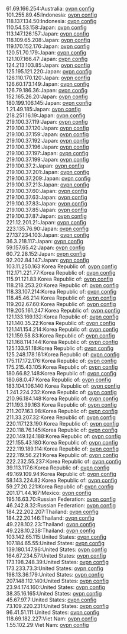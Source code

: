 61.69.166.254:Australia: [ovpn config](vpn/61_69_166_254.ovpn)  
101.255.89.45:Indonesia: [ovpn config](vpn/101_255_89_45.ovpn)  
118.137.134.50:Indonesia: [ovpn config](vpn/118_137_134_50.ovpn)  
110.54.53.158:Japan: [ovpn config](vpn/110_54_53_158.ovpn)  
113.147.126.157:Japan: [ovpn config](vpn/113_147_126_157.ovpn)  
118.109.65.208:Japan: [ovpn config](vpn/118_109_65_208.ovpn)  
119.170.152.176:Japan: [ovpn config](vpn/119_170_152_176.ovpn)  
120.51.70.179:Japan: [ovpn config](vpn/120_51_70_179.ovpn)  
121.107.166.47:Japan: [ovpn config](vpn/121_107_166_47.ovpn)  
124.213.103.85:Japan: [ovpn config](vpn/124_213_103_85.ovpn)  
125.195.121.220:Japan: [ovpn config](vpn/125_195_121_220.ovpn)  
126.110.170.120:Japan: [ovpn config](vpn/126_110_170_120.ovpn)  
126.60.173.149:Japan: [ovpn config](vpn/126_60_173_149.ovpn)  
126.79.186.36:Japan: [ovpn config](vpn/126_79_186_36.ovpn)  
152.165.26.20:Japan: [ovpn config](vpn/152_165_26_20.ovpn)  
180.199.106.145:Japan: [ovpn config](vpn/180_199_106_145.ovpn)  
1.21.49.185:Japan: [ovpn config](vpn/1_21_49_185.ovpn)  
218.251.16.19:Japan: [ovpn config](vpn/218_251_16_19.ovpn)  
219.100.37.119:Japan: [ovpn config](vpn/219_100_37_119.ovpn)  
219.100.37.120:Japan: [ovpn config](vpn/219_100_37_120.ovpn)  
219.100.37.159:Japan: [ovpn config](vpn/219_100_37_159.ovpn)  
219.100.37.192:Japan: [ovpn config](vpn/219_100_37_192.ovpn)  
219.100.37.196:Japan: [ovpn config](vpn/219_100_37_196.ovpn)  
219.100.37.197:Japan: [ovpn config](vpn/219_100_37_197.ovpn)  
219.100.37.199:Japan: [ovpn config](vpn/219_100_37_199.ovpn)  
219.100.37.2:Japan: [ovpn config](vpn/219_100_37_2.ovpn)  
219.100.37.201:Japan: [ovpn config](vpn/219_100_37_201.ovpn)  
219.100.37.209:Japan: [ovpn config](vpn/219_100_37_209.ovpn)  
219.100.37.213:Japan: [ovpn config](vpn/219_100_37_213.ovpn)  
219.100.37.60:Japan: [ovpn config](vpn/219_100_37_60.ovpn)  
219.100.37.63:Japan: [ovpn config](vpn/219_100_37_63.ovpn)  
219.100.37.83:Japan: [ovpn config](vpn/219_100_37_83.ovpn)  
219.100.37.85:Japan: [ovpn config](vpn/219_100_37_85.ovpn)  
219.100.37.87:Japan: [ovpn config](vpn/219_100_37_87.ovpn)  
221.12.201.21:Japan: [ovpn config](vpn/221_12_201_21.ovpn)  
223.135.76.90:Japan: [ovpn config](vpn/223_135_76_90.ovpn)  
27.137.234.103:Japan: [ovpn config](vpn/27_137_234_103.ovpn)  
36.3.218.117:Japan: [ovpn config](vpn/36_3_218_117.ovpn)  
59.157.65.42:Japan: [ovpn config](vpn/59_157_65_42.ovpn)  
60.72.28.152:Japan: [ovpn config](vpn/60_72_28_152.ovpn)  
92.202.84.147:Japan: [ovpn config](vpn/92_202_84_147.ovpn)  
103.11.250.163:Korea Republic of: [ovpn config](vpn/103_11_250_163.ovpn)  
112.171.221.77:Korea Republic of: [ovpn config](vpn/112_171_221_77.ovpn)  
115.91.121.83:Korea Republic of: [ovpn config](vpn/115_91_121_83.ovpn)  
118.218.253.20:Korea Republic of: [ovpn config](vpn/118_218_253_20.ovpn)  
118.33.107.214:Korea Republic of: [ovpn config](vpn/118_33_107_214.ovpn)  
118.45.46.214:Korea Republic of: [ovpn config](vpn/118_45_46_214.ovpn)  
119.202.67.60:Korea Republic of: [ovpn config](vpn/119_202_67_60.ovpn)  
119.205.161.247:Korea Republic of: [ovpn config](vpn/119_205_161_247.ovpn)  
121.133.169.132:Korea Republic of: [ovpn config](vpn/121_133_169_132.ovpn)  
121.140.35.22:Korea Republic of: [ovpn config](vpn/121_140_35_22.ovpn)  
121.141.154.214:Korea Republic of: [ovpn config](vpn/121_141_154_214.ovpn)  
121.159.58.83:Korea Republic of: [ovpn config](vpn/121_159_58_83.ovpn)  
121.168.114.144:Korea Republic of: [ovpn config](vpn/121_168_114_144.ovpn)  
125.133.51.18:Korea Republic of: [ovpn config](vpn/125_133_51_18.ovpn)  
125.248.178.161:Korea Republic of: [ovpn config](vpn/125_248_178_161.ovpn)  
175.117.172.176:Korea Republic of: [ovpn config](vpn/175_117_172_176.ovpn)  
175.215.43.105:Korea Republic of: [ovpn config](vpn/175_215_43_105.ovpn)  
180.66.82.148:Korea Republic of: [ovpn config](vpn/180_66_82_148.ovpn)  
180.68.0.47:Korea Republic of: [ovpn config](vpn/180_68_0_47.ovpn)  
183.104.106.140:Korea Republic of: [ovpn config](vpn/183_104_106_140.ovpn)  
1.241.224.232:Korea Republic of: [ovpn config](vpn/1_241_224_232.ovpn)  
210.96.184.148:Korea Republic of: [ovpn config](vpn/210_96_184_148.ovpn)  
211.193.39.163:Korea Republic of: [ovpn config](vpn/211_193_39_163.ovpn)  
211.207.163.98:Korea Republic of: [ovpn config](vpn/211_207_163_98.ovpn)  
211.33.207.32:Korea Republic of: [ovpn config](vpn/211_33_207_32.ovpn)  
220.117.123.190:Korea Republic of: [ovpn config](vpn/220_117_123_190.ovpn)  
220.118.76.145:Korea Republic of: [ovpn config](vpn/220_118_76_145.ovpn)  
220.149.124.188:Korea Republic of: [ovpn config](vpn/220_149_124_188.ovpn)  
221.155.43.180:Korea Republic of: [ovpn config](vpn/221_155_43_180.ovpn)  
222.119.189.114:Korea Republic of: [ovpn config](vpn/222_119_189_114.ovpn)  
222.119.56.221:Korea Republic of: [ovpn config](vpn/222_119_56_221.ovpn)  
222.232.55.237:Korea Republic of: [ovpn config](vpn/222_232_55_237.ovpn)  
39.113.117.6:Korea Republic of: [ovpn config](vpn/39_113_117_6.ovpn)  
49.169.109.94:Korea Republic of: [ovpn config](vpn/49_169_109_94.ovpn)  
58.143.224.82:Korea Republic of: [ovpn config](vpn/58_143_224_82.ovpn)  
59.27.20.221:Korea Republic of: [ovpn config](vpn/59_27_20_221.ovpn)  
201.171.44.167:Mexico: [ovpn config](vpn/201_171_44_167.ovpn)  
195.16.63.70:Russian Federation: [ovpn config](vpn/195_16_63_70.ovpn)  
46.242.8.32:Russian Federation: [ovpn config](vpn/46_242_8_32.ovpn)  
184.22.202.207:Thailand: [ovpn config](vpn/184_22_202_207.ovpn)  
184.22.20.146:Thailand: [ovpn config](vpn/184_22_20_146.ovpn)  
49.228.102.23:Thailand: [ovpn config](vpn/49_228_102_23.ovpn)  
49.228.10.238:Thailand: [ovpn config](vpn/49_228_10_238.ovpn)  
103.142.65.115:United States: [ovpn config](vpn/103_142_65_115.ovpn)  
107.184.65.55:United States: [ovpn config](vpn/107_184_65_55.ovpn)  
139.180.147.96:United States: [ovpn config](vpn/139_180_147_96.ovpn)  
164.67.234.57:United States: [ovpn config](vpn/164_67_234_57.ovpn)  
173.198.248.39:United States: [ovpn config](vpn/173_198_248_39.ovpn)  
173.233.73.3:United States: [ovpn config](vpn/173_233_73_3.ovpn)  
198.13.36.179:United States: [ovpn config](vpn/198_13_36_179.ovpn)  
207.148.112.140:United States: [ovpn config](vpn/207_148_112_140.ovpn)  
23.94.174.160:United States: [ovpn config](vpn/23_94_174_160.ovpn)  
38.35.16.165:United States: [ovpn config](vpn/38_35_16_165.ovpn)  
45.67.97.7:United States: [ovpn config](vpn/45_67_97_7.ovpn)  
73.109.220.231:United States: [ovpn config](vpn/73_109_220_231.ovpn)  
96.41.51.111:United States: [ovpn config](vpn/96_41_51_111.ovpn)  
118.69.182.227:Viet Nam: [ovpn config](vpn/118_69_182_227.ovpn)  
1.55.102.29:Viet Nam: [ovpn config](vpn/1_55_102_29.ovpn)  
